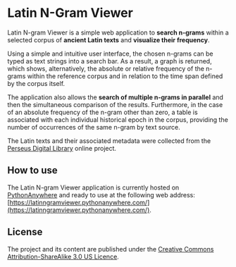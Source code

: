 # Latin N-Gram Viewer

Latin N-gram Viewer is a simple web application to **search n-grams** within a selected corpus of **ancient Latin texts** and **visualize their frequency**.

Using a simple and intuitive user interface, the chosen n-grams can be typed as text strings into a search bar. As a result, a graph is returned, which shows, alternatively, the absolute or relative frequency of the n-grams within the reference corpus and in relation to the time span defined by the corpus itself.

The application also allows the **search of multiple n-grams in parallel** and then the simultaneous comparison of the results. Furthermore, in the case of an absolute frequency of the n-gram other than zero, a table is associated with each individual historical epoch in the corpus, providing the number of occurrences of the same n-gram by text source.

The Latin texts and their associated metadata were collected from the [Perseus Digital Library](https://www.perseus.tufts.edu/hopper/) online project.

## How to use

The Latin N-gram Viewer application is currently hosted on [PythonAnywhere](https://www.pythonanywhere.com) and ready to use at the following web address: [https://latinngramviewer.pythonanywhere.com/](https://latinngramviewer.pythonanywhere.com/).

## License

The project and its content are published under the [Creative Commons Attribution-ShareAlike 3.0 US Licence](https://creativecommons.org/licenses/by-sa/3.0/us/).
